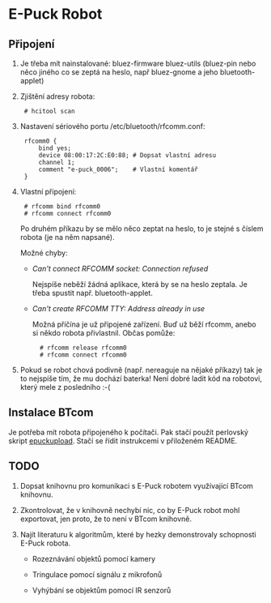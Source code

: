 E-Puck Robot
============

Připojení
---------

1. Je třeba mít nainstalované: bluez-firmware bluez-utils (bluez-pin nebo něco
   jiného co se zeptá na heslo, např bluez-gnome a jeho bluetooth-applet)

2. Zjištění adresy robota:

        # hcitool scan

3. Nastavení sériového portu /etc/bluetooth/rfcomm.conf:
    
        rfcomm0 {
            bind yes;
            device 08:00:17:2C:E0:88; # Dopsat vlastní adresu
            channel 1;
            comment "e-puck_0006";    # Vlastní komentář
        }

4. Vlastní připojení:

        # rfcomm bind rfcomm0
        # rfcomm connect rfcomm0

    Po druhém příkazu by se mělo něco zeptat na heslo, to je stejné s číslem
    robota (je na něm napsané). 
 
    Možné chyby: 

    * _Can't connect RFCOMM socket: Connection refused_

        Nejspíše neběží žádná aplikace, která by se na heslo zeptala. Je třeba spustit např.
        bluetooth-applet.
    * _Can't create RFCOMM TTY: Address already in use_

        Možná příčína je už připojené zařízení. Buď už běží rfcomm, anebo si
        někdo robota přivlastnil. Občas pomůže:

            # rfcomm release rfcomm0
            # rfcomm connect rfcomm0

5. Pokud se robot chová podivně (např. nereaguje na nějaké příkazy) tak je to
   nejspíše tím, že mu dochází baterka! Není dobré ladit kód na robotovi, který
   mele z posledního :-(

Instalace BTcom
---------------

Je potřeba mít robota připojeného k počítači. Pak stačí použít perlovský skript
[epuckupload](http://svn.gna.org/viewcvs/e-puck/trunk/tool/bootloader/computer_side/multi_platform/
"epuckupload"). Stačí se řídit instrukcemi v přiloženém README.

TODO
----

1. Dopsat knihovnu pro komunikaci s E-Puck robotem využívající BTcom knihovnu.

2. Zkontrolovat, že v knihovně nechybí nic, co by E-Puck robot mohl exportovat,
   jen proto, že to není v BTcom knihovně.

3. Najít literaturu k algoritmům, které by hezky demonstrovaly schopnosti 
   E-Puck robota.

    * Rozeznávání objektů pomocí kamery

    * Tringulace pomocí signálu z mikrofonů

    * Vyhýbání se objektům pomocí IR senzorů
